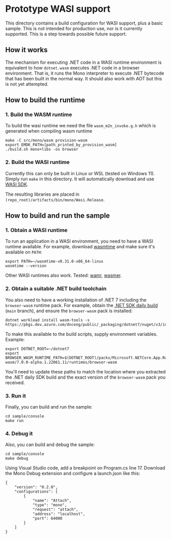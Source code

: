 # Prototype WASI support

This directory contains a build configuration for WASI support, plus a basic sample. This is not intended for production use, nor is it currently supported. This is a step towards possible future support.

## How it works

The mechanism for executing .NET code in a WASI runtime environment is equivalent to how `dotnet.wasm` executes .NET code in a browser environment. That is, it runs the Mono interpreter to execute .NET bytecode that has been built in the normal way. It should also work with AOT but this is not yet attempted.

## How to build the runtime

### 1. Build the WASM runtime

To build the wasi runtime we need the file `wasm_m2n_invoke.g.h` which is generated when compiling wasm runtime

```
make -C src/mono/wasm provision-wasm
export EMDK_PATH=[path_printed_by_provision_wasm]
./build.sh mono+libs -os browser
```

### 2. Build the WASI runtime

Currently this can only be built in Linux or WSL (tested on Windows 11). Simply run `make` in this directory. It will automatically download and use [WASI SDK](https://github.com/WebAssembly/wasi-sdk).

The resulting libraries are placed in `(repo_root)/artifacts/bin/mono/Wasi.Release`.

## How to build and run the sample

### 1. Obtain a WASI runtime

To run an application in a WASI environment, you need to have a WASI runtime available. For example, download [wasmtime](https://github.com/bytecodealliance/wasmtime/releases) and make sure it's available on `PATH`:

```
export PATH=~/wasmtime-v0.31.0-x86_64-linux
wasmtime --version
```

Other WASI runtimes also work. Tested: [wamr](https://github.com/bytecodealliance/wasm-micro-runtime), [wasmer](https://wasmer.io/).

### 2. Obtain a suitable .NET build toolchain

You also need to have a working installation of .NET 7 including the `browser-wasm` runtime pack. For example, obtain the [.NET SDK daily build](https://github.com/dotnet/installer/blob/main/README.md#installers-and-binaries) (`main` branch), and ensure the `browser-wasm` pack is installed:

```
dotnet workload install wasm-tools -s https://pkgs.dev.azure.com/dnceng/public/_packaging/dotnet7/nuget/v3/index.json
```

To make this available to the build scripts, supply environment variables. Example:

```
export DOTNET_ROOT=~/dotnet7
export BROWSER_WASM_RUNTIME_PATH=$(DOTNET_ROOT)/packs/Microsoft.NETCore.App.Runtime.Mono.browser-wasm/7.0.0-alpha.1.22061.11/runtimes/browser-wasm
```

You'll need to update these paths to match the location where you extracted the .NET daily SDK build and the exact version of the `browser-wasm` pack you received.

### 3. Run it

Finally, you can build and run the sample:

```
cd sample/console
make run
```

### 4. Debug it

Also, you can build and debug the sample:

```
cd sample/console
make debug
```

Using Visual Studio code, add a breakpoint on Program.cs line 17.
Download the Mono Debug extension and configure a launch.json like this:
```
{
    "version": "0.2.0",
    "configurations": [
        {
            "name": "Attach",
            "type": "mono",
            "request": "attach",
            "address": "localhost",
            "port": 64000
        }
    ]
}
```